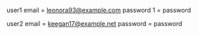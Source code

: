 user1
email = leonora93@example.com
password 1 = password

user2
email = keegan17@example.net
password = password
